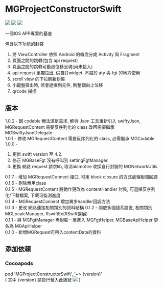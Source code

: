 # MGProjectConstructorSwift
![](https://img.shields.io/cocoapods/v/MGProjectConstructorSwift.svg?style=flat) 
![](https://img.shields.io/badge/platform-ios-lightgrey.svg) 
![](https://img.shields.io/badge/language-swift-orange.svg)  

一個IOS APP專案的基底  

包含以下功能的封裝  
1. 將 ViewController 依照 Android 的概念分成 Activity 與 Fragment
2. 頁面之間的跳轉(包含 api request)
3. 頁面之間的跳轉可動畫位移呈現(尚未接入)
4. api request 單獨拉出, 供自訂widget, 不屬於 aty 與 fgt 的地方使用
5. scroll view 的下拉刷新封裝
6. 小鍵盤彈出時, 若會遮擋到元件, 則整個向上位移
7. qrcode 掃描

## 版本  
1.0.2 - 因 codable 無法滿足需求, 解析 Json 工具重新引入 swiftyJson, MGRequestContent 需要反序列化的 class 改回需要繼承 MGSwiftyJsonDelegate  
1.0.1 - 修改 MGRequestContent 需要反序列化的 class, 必需繼承 MGCodable  
1.0.0 -   
1. 更新 swift version 至 4.2.  
2. 修正 MGBaseFgt 沒有呼叫到 settingFgtManager.  
3. 更換 網路 request 請求lib, 取消alamofire 改採自行封裝的 MGNetworkUtils.  

0.1.7 - 增加 MGRequestConnect 接口, 可用 block closure 的方式處理相關回調  
0.1.6 - 刪除無用class  
0.1.5 - MGRequestContent 將動作更改為 contentHandler 封裝, 可選擇反序列化/下載檔案, 下載可監測進度  
0.1.4 - MGRequestConnect 增加異步handler回調方法  
0.1.3 - 更改 網路連接相關類別的資料結構
0.1.2 - 開放多國語系設置, 相關類別 MGLocaleManager, RswiftEx(RSwift擴展)  
0.1.1 - 將 MGFgtManager 再封裝一層進入 MGFgtHelper, MGBaseApiHelper 更名為 MGApiHelper  
0.1.0 - 新增MGRequest可帶入contentData的資料

## 添加依賴

### Cocoapods
pod 'MGProjectConstructorSwift', '~> {version}'  
( 其中 {version} 請自行替入此版號 ![](https://img.shields.io/cocoapods/v/MGProjectConstructorSwift.svg?style=flat) )

